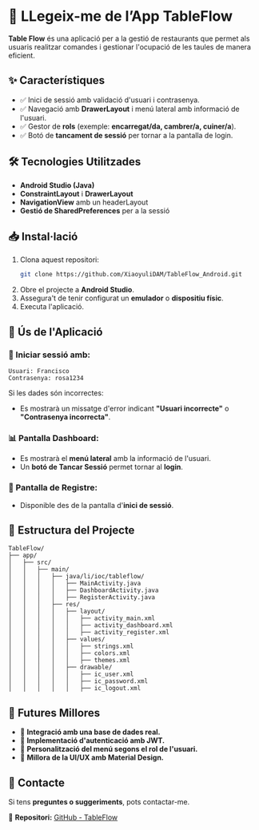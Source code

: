 # 📌 LLegeix-me de l’App TableFlow

**Table Flow** és una aplicació per a la gestió de restaurants que permet als usuaris realitzar comandes i gestionar l'ocupació de les taules de manera eficient.

## ✨ Característiques
- ✅ Inici de sessió amb validació d'usuari i contrasenya.
- ✅ Navegació amb **DrawerLayout** i menú lateral amb informació de l'usuari.
- ✅ Gestor de **rols** (exemple: **encarregat/da, cambrer/a, cuiner/a**).
- ✅ Botó de **tancament de sessió** per tornar a la pantalla de login.

## 🛠️ Tecnologies Utilitzades
- **Android Studio (Java)**
- **ConstraintLayout** i **DrawerLayout**
- **NavigationView** amb un headerLayout
- **Gestió de SharedPreferences** per a la sessió

## 📥 Instal·lació
1. Clona aquest repositori:
   ```sh
   git clone https://github.com/XiaoyuliDAM/TableFlow_Android.git
   ```
2. Obre el projecte a **Android Studio**.
3. Assegura't de tenir configurat un **emulador** o **dispositiu físic**.
4. Executa l'aplicació.

## 🚀 Ús de l'Aplicació
### 🔑 Iniciar sessió amb:
```plaintext
Usuari: Francisco
Contrasenya: rosa1234
```
Si les dades són incorrectes:
- Es mostrarà un missatge d'error indicant **"Usuari incorrecte"** o **"Contrasenya incorrecta"**.

### 📊 Pantalla Dashboard:
- Es mostrarà el **menú lateral** amb la informació de l'usuari.
- Un **botó de Tancar Sessió** permet tornar al **login**.

### 📝 Pantalla de Registre:
- Disponible des de la pantalla d'**inici de sessió**.

## 📂 Estructura del Projecte
```plaintext
TableFlow/
├── app/
│   ├── src/
│   │   ├── main/
│   │   │   ├── java/li/ioc/tableflow/
│   │   │   │   ├── MainActivity.java
│   │   │   │   ├── DashboardActivity.java
│   │   │   │   ├── RegisterActivity.java
│   │   │   ├── res/
│   │   │   │   ├── layout/
│   │   │   │   │   ├── activity_main.xml
│   │   │   │   │   ├── activity_dashboard.xml
│   │   │   │   │   ├── activity_register.xml
│   │   │   │   ├── values/
│   │   │   │   │   ├── strings.xml
│   │   │   │   │   ├── colors.xml
│   │   │   │   │   ├── themes.xml
│   │   │   │   ├── drawable/
│   │   │   │   │   ├── ic_user.xml
│   │   │   │   │   ├── ic_password.xml
│   │   │   │   │   ├── ic_logout.xml
```

## 🔮 Futures Millores
- 🔹 **Integració amb una base de dades real.**
- 🔹 **Implementació d'autenticació amb JWT.**
- 🔹 **Personalització del menú segons el rol de l'usuari.**
- 🔹 **Millora de la UI/UX amb Material Design.**

## 📩 Contacte
Si tens **preguntes o suggeriments**, pots contactar-me.

📌 **Repositori:** [GitHub - TableFlow](https://github.com/XiaoyuliDAM/TableFlow_Android)

